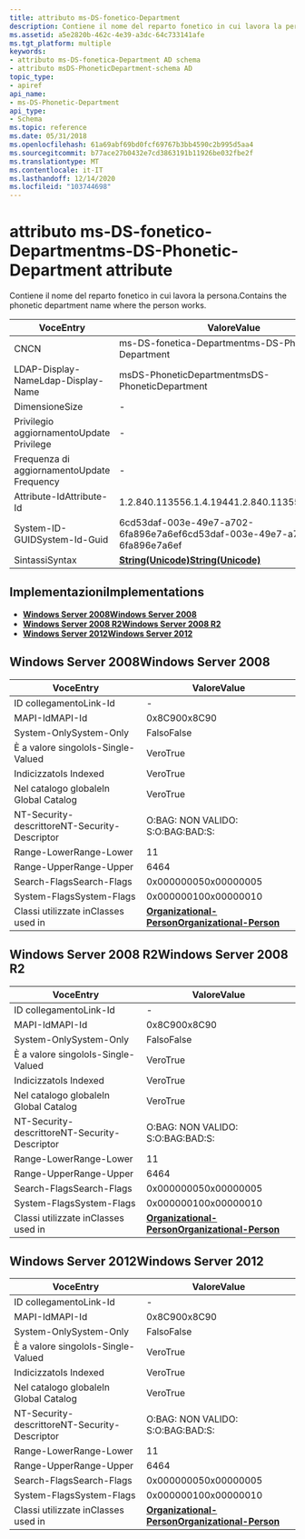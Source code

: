 ```yaml
---
title: attributo ms-DS-fonetico-Department
description: Contiene il nome del reparto fonetico in cui lavora la persona.
ms.assetid: a5e2820b-462c-4e39-a3dc-64c733141afe
ms.tgt_platform: multiple
keywords:
- attributo ms-DS-fonetica-Department AD schema
- attributo msDS-PhoneticDepartment-schema AD
topic_type:
- apiref
api_name:
- ms-DS-Phonetic-Department
api_type:
- Schema
ms.topic: reference
ms.date: 05/31/2018
ms.openlocfilehash: 61a69abf69bd0fcf69767b3bb4590c2b995d5aa4
ms.sourcegitcommit: b77ace27b0432e7cd3863191b11926be032fbe2f
ms.translationtype: MT
ms.contentlocale: it-IT
ms.lasthandoff: 12/14/2020
ms.locfileid: "103744698"
---
```

# <a name="ms-ds-phonetic-department-attribute"></a><span data-ttu-id="df71d-105">attributo ms-DS-fonetico-Department</span><span class="sxs-lookup"><span data-stu-id="df71d-105">ms-DS-Phonetic-Department attribute</span></span>

<span data-ttu-id="df71d-106">Contiene il nome del reparto fonetico in cui lavora la persona.</span><span class="sxs-lookup"><span data-stu-id="df71d-106">Contains the phonetic department name where the person works.</span></span>



| <span data-ttu-id="df71d-107">Voce</span><span class="sxs-lookup"><span data-stu-id="df71d-107">Entry</span></span> | <span data-ttu-id="df71d-108">Valore</span><span class="sxs-lookup"><span data-stu-id="df71d-108">Value</span></span> |
|-------------------|---------------------------------------------|
| <span data-ttu-id="df71d-109">CN</span><span class="sxs-lookup"><span data-stu-id="df71d-109">CN</span></span>                | <span data-ttu-id="df71d-110">ms-DS-fonetica-Department</span><span class="sxs-lookup"><span data-stu-id="df71d-110">ms-DS-Phonetic-Department</span></span>                   |
| <span data-ttu-id="df71d-111">LDAP-Display-Name</span><span class="sxs-lookup"><span data-stu-id="df71d-111">Ldap-Display-Name</span></span> | <span data-ttu-id="df71d-112">msDS-PhoneticDepartment</span><span class="sxs-lookup"><span data-stu-id="df71d-112">msDS-PhoneticDepartment</span></span>                     |
| <span data-ttu-id="df71d-113">Dimensione</span><span class="sxs-lookup"><span data-stu-id="df71d-113">Size</span></span>              | \-                                          |
| <span data-ttu-id="df71d-114">Privilegio aggiornamento</span><span class="sxs-lookup"><span data-stu-id="df71d-114">Update Privilege</span></span>  | \-                                          |
| <span data-ttu-id="df71d-115">Frequenza di aggiornamento</span><span class="sxs-lookup"><span data-stu-id="df71d-115">Update Frequency</span></span>  | \-                                          |
| <span data-ttu-id="df71d-116">Attribute-Id</span><span class="sxs-lookup"><span data-stu-id="df71d-116">Attribute-Id</span></span>      | <span data-ttu-id="df71d-117">1.2.840.113556.1.4.1944</span><span class="sxs-lookup"><span data-stu-id="df71d-117">1.2.840.113556.1.4.1944</span></span>                     |
| <span data-ttu-id="df71d-118">System-ID-GUID</span><span class="sxs-lookup"><span data-stu-id="df71d-118">System-Id-Guid</span></span>    | <span data-ttu-id="df71d-119">6cd53daf-003e-49e7-a702-6fa896e7a6ef</span><span class="sxs-lookup"><span data-stu-id="df71d-119">6cd53daf-003e-49e7-a702-6fa896e7a6ef</span></span>        |
| <span data-ttu-id="df71d-120">Sintassi</span><span class="sxs-lookup"><span data-stu-id="df71d-120">Syntax</span></span>            | [<span data-ttu-id="df71d-121">**String(Unicode)**</span><span class="sxs-lookup"><span data-stu-id="df71d-121">**String(Unicode)**</span></span>](s-string-unicode.md) |



## <a name="implementations"></a><span data-ttu-id="df71d-122">Implementazioni</span><span class="sxs-lookup"><span data-stu-id="df71d-122">Implementations</span></span>

-   [<span data-ttu-id="df71d-123">**Windows Server 2008**</span><span class="sxs-lookup"><span data-stu-id="df71d-123">**Windows Server 2008**</span></span>](#windows-server-2008)
-   [<span data-ttu-id="df71d-124">**Windows Server 2008 R2**</span><span class="sxs-lookup"><span data-stu-id="df71d-124">**Windows Server 2008 R2**</span></span>](#windows-server-2008-r2)
-   [<span data-ttu-id="df71d-125">**Windows Server 2012**</span><span class="sxs-lookup"><span data-stu-id="df71d-125">**Windows Server 2012**</span></span>](#windows-server-2012)

## <a name="windows-server-2008"></a><span data-ttu-id="df71d-126">Windows Server 2008</span><span class="sxs-lookup"><span data-stu-id="df71d-126">Windows Server 2008</span></span>



| <span data-ttu-id="df71d-127">Voce</span><span class="sxs-lookup"><span data-stu-id="df71d-127">Entry</span></span> | <span data-ttu-id="df71d-128">Valore</span><span class="sxs-lookup"><span data-stu-id="df71d-128">Value</span></span> |
|------------------------|--------------------------------------------------------------------|
| <span data-ttu-id="df71d-129">ID collegamento</span><span class="sxs-lookup"><span data-stu-id="df71d-129">Link-Id</span></span>                | \-                                                                 |
| <span data-ttu-id="df71d-130">MAPI-Id</span><span class="sxs-lookup"><span data-stu-id="df71d-130">MAPI-Id</span></span>                | <span data-ttu-id="df71d-131">0x8C90</span><span class="sxs-lookup"><span data-stu-id="df71d-131">0x8C90</span></span>                                                             |
| <span data-ttu-id="df71d-132">System-Only</span><span class="sxs-lookup"><span data-stu-id="df71d-132">System-Only</span></span>            | <span data-ttu-id="df71d-133">Falso</span><span class="sxs-lookup"><span data-stu-id="df71d-133">False</span></span>                                                              |
| <span data-ttu-id="df71d-134">È a valore singolo</span><span class="sxs-lookup"><span data-stu-id="df71d-134">Is-Single-Valued</span></span>       | <span data-ttu-id="df71d-135">Vero</span><span class="sxs-lookup"><span data-stu-id="df71d-135">True</span></span>                                                               |
| <span data-ttu-id="df71d-136">Indicizzato</span><span class="sxs-lookup"><span data-stu-id="df71d-136">Is Indexed</span></span>             | <span data-ttu-id="df71d-137">Vero</span><span class="sxs-lookup"><span data-stu-id="df71d-137">True</span></span>                                                               |
| <span data-ttu-id="df71d-138">Nel catalogo globale</span><span class="sxs-lookup"><span data-stu-id="df71d-138">In Global Catalog</span></span>      | <span data-ttu-id="df71d-139">Vero</span><span class="sxs-lookup"><span data-stu-id="df71d-139">True</span></span>                                                               |
| <span data-ttu-id="df71d-140">NT-Security-descrittore</span><span class="sxs-lookup"><span data-stu-id="df71d-140">NT-Security-Descriptor</span></span> | <span data-ttu-id="df71d-141">O:BAG: NON VALIDO: S:</span><span class="sxs-lookup"><span data-stu-id="df71d-141">O:BAG:BAD:S:</span></span>                                                       |
| <span data-ttu-id="df71d-142">Range-Lower</span><span class="sxs-lookup"><span data-stu-id="df71d-142">Range-Lower</span></span>            | <span data-ttu-id="df71d-143">1</span><span class="sxs-lookup"><span data-stu-id="df71d-143">1</span></span>                                                                  |
| <span data-ttu-id="df71d-144">Range-Upper</span><span class="sxs-lookup"><span data-stu-id="df71d-144">Range-Upper</span></span>            | <span data-ttu-id="df71d-145">64</span><span class="sxs-lookup"><span data-stu-id="df71d-145">64</span></span>                                                                 |
| <span data-ttu-id="df71d-146">Search-Flags</span><span class="sxs-lookup"><span data-stu-id="df71d-146">Search-Flags</span></span>           | <span data-ttu-id="df71d-147">0x00000005</span><span class="sxs-lookup"><span data-stu-id="df71d-147">0x00000005</span></span>                                                         |
| <span data-ttu-id="df71d-148">System-Flags</span><span class="sxs-lookup"><span data-stu-id="df71d-148">System-Flags</span></span>           | <span data-ttu-id="df71d-149">0x00000010</span><span class="sxs-lookup"><span data-stu-id="df71d-149">0x00000010</span></span>                                                         |
| <span data-ttu-id="df71d-150">Classi utilizzate in</span><span class="sxs-lookup"><span data-stu-id="df71d-150">Classes used in</span></span>        | [<span data-ttu-id="df71d-151">**Organizational-Person**</span><span class="sxs-lookup"><span data-stu-id="df71d-151">**Organizational-Person**</span></span>](c-organizationalperson.md)<br/> |



## <a name="windows-server-2008-r2"></a><span data-ttu-id="df71d-152">Windows Server 2008 R2</span><span class="sxs-lookup"><span data-stu-id="df71d-152">Windows Server 2008 R2</span></span>



| <span data-ttu-id="df71d-153">Voce</span><span class="sxs-lookup"><span data-stu-id="df71d-153">Entry</span></span> | <span data-ttu-id="df71d-154">Valore</span><span class="sxs-lookup"><span data-stu-id="df71d-154">Value</span></span> |
|------------------------|--------------------------------------------------------------------|
| <span data-ttu-id="df71d-155">ID collegamento</span><span class="sxs-lookup"><span data-stu-id="df71d-155">Link-Id</span></span>                | \-                                                                 |
| <span data-ttu-id="df71d-156">MAPI-Id</span><span class="sxs-lookup"><span data-stu-id="df71d-156">MAPI-Id</span></span>                | <span data-ttu-id="df71d-157">0x8C90</span><span class="sxs-lookup"><span data-stu-id="df71d-157">0x8C90</span></span>                                                             |
| <span data-ttu-id="df71d-158">System-Only</span><span class="sxs-lookup"><span data-stu-id="df71d-158">System-Only</span></span>            | <span data-ttu-id="df71d-159">Falso</span><span class="sxs-lookup"><span data-stu-id="df71d-159">False</span></span>                                                              |
| <span data-ttu-id="df71d-160">È a valore singolo</span><span class="sxs-lookup"><span data-stu-id="df71d-160">Is-Single-Valued</span></span>       | <span data-ttu-id="df71d-161">Vero</span><span class="sxs-lookup"><span data-stu-id="df71d-161">True</span></span>                                                               |
| <span data-ttu-id="df71d-162">Indicizzato</span><span class="sxs-lookup"><span data-stu-id="df71d-162">Is Indexed</span></span>             | <span data-ttu-id="df71d-163">Vero</span><span class="sxs-lookup"><span data-stu-id="df71d-163">True</span></span>                                                               |
| <span data-ttu-id="df71d-164">Nel catalogo globale</span><span class="sxs-lookup"><span data-stu-id="df71d-164">In Global Catalog</span></span>      | <span data-ttu-id="df71d-165">Vero</span><span class="sxs-lookup"><span data-stu-id="df71d-165">True</span></span>                                                               |
| <span data-ttu-id="df71d-166">NT-Security-descrittore</span><span class="sxs-lookup"><span data-stu-id="df71d-166">NT-Security-Descriptor</span></span> | <span data-ttu-id="df71d-167">O:BAG: NON VALIDO: S:</span><span class="sxs-lookup"><span data-stu-id="df71d-167">O:BAG:BAD:S:</span></span>                                                       |
| <span data-ttu-id="df71d-168">Range-Lower</span><span class="sxs-lookup"><span data-stu-id="df71d-168">Range-Lower</span></span>            | <span data-ttu-id="df71d-169">1</span><span class="sxs-lookup"><span data-stu-id="df71d-169">1</span></span>                                                                  |
| <span data-ttu-id="df71d-170">Range-Upper</span><span class="sxs-lookup"><span data-stu-id="df71d-170">Range-Upper</span></span>            | <span data-ttu-id="df71d-171">64</span><span class="sxs-lookup"><span data-stu-id="df71d-171">64</span></span>                                                                 |
| <span data-ttu-id="df71d-172">Search-Flags</span><span class="sxs-lookup"><span data-stu-id="df71d-172">Search-Flags</span></span>           | <span data-ttu-id="df71d-173">0x00000005</span><span class="sxs-lookup"><span data-stu-id="df71d-173">0x00000005</span></span>                                                         |
| <span data-ttu-id="df71d-174">System-Flags</span><span class="sxs-lookup"><span data-stu-id="df71d-174">System-Flags</span></span>           | <span data-ttu-id="df71d-175">0x00000010</span><span class="sxs-lookup"><span data-stu-id="df71d-175">0x00000010</span></span>                                                         |
| <span data-ttu-id="df71d-176">Classi utilizzate in</span><span class="sxs-lookup"><span data-stu-id="df71d-176">Classes used in</span></span>        | [<span data-ttu-id="df71d-177">**Organizational-Person**</span><span class="sxs-lookup"><span data-stu-id="df71d-177">**Organizational-Person**</span></span>](c-organizationalperson.md)<br/> |



## <a name="windows-server-2012"></a><span data-ttu-id="df71d-178">Windows Server 2012</span><span class="sxs-lookup"><span data-stu-id="df71d-178">Windows Server 2012</span></span>



| <span data-ttu-id="df71d-179">Voce</span><span class="sxs-lookup"><span data-stu-id="df71d-179">Entry</span></span> | <span data-ttu-id="df71d-180">Valore</span><span class="sxs-lookup"><span data-stu-id="df71d-180">Value</span></span> |
|------------------------|--------------------------------------------------------------------|
| <span data-ttu-id="df71d-181">ID collegamento</span><span class="sxs-lookup"><span data-stu-id="df71d-181">Link-Id</span></span>                | \-                                                                 |
| <span data-ttu-id="df71d-182">MAPI-Id</span><span class="sxs-lookup"><span data-stu-id="df71d-182">MAPI-Id</span></span>                | <span data-ttu-id="df71d-183">0x8C90</span><span class="sxs-lookup"><span data-stu-id="df71d-183">0x8C90</span></span>                                                             |
| <span data-ttu-id="df71d-184">System-Only</span><span class="sxs-lookup"><span data-stu-id="df71d-184">System-Only</span></span>            | <span data-ttu-id="df71d-185">Falso</span><span class="sxs-lookup"><span data-stu-id="df71d-185">False</span></span>                                                              |
| <span data-ttu-id="df71d-186">È a valore singolo</span><span class="sxs-lookup"><span data-stu-id="df71d-186">Is-Single-Valued</span></span>       | <span data-ttu-id="df71d-187">Vero</span><span class="sxs-lookup"><span data-stu-id="df71d-187">True</span></span>                                                               |
| <span data-ttu-id="df71d-188">Indicizzato</span><span class="sxs-lookup"><span data-stu-id="df71d-188">Is Indexed</span></span>             | <span data-ttu-id="df71d-189">Vero</span><span class="sxs-lookup"><span data-stu-id="df71d-189">True</span></span>                                                               |
| <span data-ttu-id="df71d-190">Nel catalogo globale</span><span class="sxs-lookup"><span data-stu-id="df71d-190">In Global Catalog</span></span>      | <span data-ttu-id="df71d-191">Vero</span><span class="sxs-lookup"><span data-stu-id="df71d-191">True</span></span>                                                               |
| <span data-ttu-id="df71d-192">NT-Security-descrittore</span><span class="sxs-lookup"><span data-stu-id="df71d-192">NT-Security-Descriptor</span></span> | <span data-ttu-id="df71d-193">O:BAG: NON VALIDO: S:</span><span class="sxs-lookup"><span data-stu-id="df71d-193">O:BAG:BAD:S:</span></span>                                                       |
| <span data-ttu-id="df71d-194">Range-Lower</span><span class="sxs-lookup"><span data-stu-id="df71d-194">Range-Lower</span></span>            | <span data-ttu-id="df71d-195">1</span><span class="sxs-lookup"><span data-stu-id="df71d-195">1</span></span>                                                                  |
| <span data-ttu-id="df71d-196">Range-Upper</span><span class="sxs-lookup"><span data-stu-id="df71d-196">Range-Upper</span></span>            | <span data-ttu-id="df71d-197">64</span><span class="sxs-lookup"><span data-stu-id="df71d-197">64</span></span>                                                                 |
| <span data-ttu-id="df71d-198">Search-Flags</span><span class="sxs-lookup"><span data-stu-id="df71d-198">Search-Flags</span></span>           | <span data-ttu-id="df71d-199">0x00000005</span><span class="sxs-lookup"><span data-stu-id="df71d-199">0x00000005</span></span>                                                         |
| <span data-ttu-id="df71d-200">System-Flags</span><span class="sxs-lookup"><span data-stu-id="df71d-200">System-Flags</span></span>           | <span data-ttu-id="df71d-201">0x00000010</span><span class="sxs-lookup"><span data-stu-id="df71d-201">0x00000010</span></span>                                                         |
| <span data-ttu-id="df71d-202">Classi utilizzate in</span><span class="sxs-lookup"><span data-stu-id="df71d-202">Classes used in</span></span>        | [<span data-ttu-id="df71d-203">**Organizational-Person**</span><span class="sxs-lookup"><span data-stu-id="df71d-203">**Organizational-Person**</span></span>](c-organizationalperson.md)<br/> |



 

 





